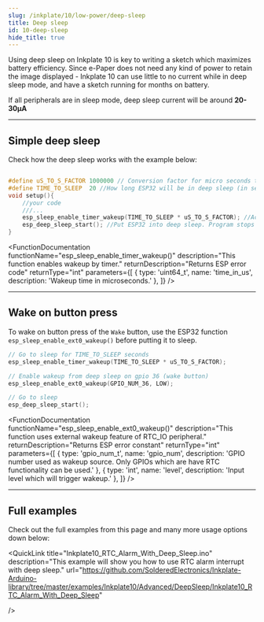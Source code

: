 ```yaml
---
slug: /inkplate/10/low-power/deep-sleep
title: Deep sleep
id: 10-deep-sleep
hide_title: true
---
```


<SectionTitle title="Deep sleep" backgroundImage="/img/deepsleep.jpg" />

Using deep sleep on Inkplate 10 is key to writing a sketch which maximizes battery efficiency. Since e-Paper does not need any kind of power to retain the image displayed - Inkplate 10 can use little to no current while in deep sleep mode, and have a sketch running for months on battery.

<InfoBox>If all peripherals are in sleep mode, deep sleep current will be around **20-30µA**</InfoBox>

---

## Simple deep sleep
Check how the deep sleep works with the example below:

```cpp

#define uS_TO_S_FACTOR 1000000 // Conversion factor for micro seconds to seconds
#define TIME_TO_SLEEP  20 //How long ESP32 will be in deep sleep (in seconds)
void setup(){
    //your code
    ///...
    esp_sleep_enable_timer_wakeup(TIME_TO_SLEEP * uS_TO_S_FACTOR); //Activate wake-up timer -- wake up after 20s here
    esp_deep_sleep_start(); //Put ESP32 into deep sleep. Program stops here.
}
```

<FunctionDocumentation
  functionName="esp_sleep_enable_timer_wakeup()"
  description="This function enables wakeup by timer."
  returnDescription="Returns ESP error code"
  returnType="int"
  parameters={[
    { type: 'uint64_t', name: 'time_in_us', description: 'Wakeup time in microseconds.' },
  ]}
/>

<FunctionDocumentation
  functionName="esp_deep_sleep_start()"
  description="This function enters deep sleep wit the configured wakeup options."
  returnType="None"
/>

---

## Wake on button press

To wake on button press of the `Wake` button, use the ESP32 function `esp_sleep_enable_ext0_wakeup()` before putting it to sleep.

```cpp
// Go to sleep for TIME_TO_SLEEP seconds
esp_sleep_enable_timer_wakeup(TIME_TO_SLEEP * uS_TO_S_FACTOR);

// Enable wakeup from deep sleep on gpio 36 (wake button)
esp_sleep_enable_ext0_wakeup(GPIO_NUM_36, LOW);

// Go to sleep
esp_deep_sleep_start();

```

<FunctionDocumentation
  functionName="esp_sleep_enable_ext0_wakeup()"
  description="This function uses external wakeup feature of RTC_IO peripheral."
  returnDescription="Returns ESP error constant"
  returnType="int"
  parameters={[
    { type: 'gpio_num_t', name: 'gpio_num', description: 'GPIO number used as wakeup source. Only GPIOs which are have RTC functionality can be used.' },
    { type: 'int', name: 'level', description: 'Input level which will trigger wakeup.' },
  ]}
/>

---

## Full examples
Check out the full examples from this page and many more usage options down below:

<QuickLink 
  title="Inkplate10_Simple_Deep_Sleep.ino" 
  description="This example will show you how you can use low power functionality of Inkplate board."
  url="https://github.com/SolderedElectronics/Inkplate-Arduino-library/tree/master/examples/Inkplate10/Advanced/DeepSleep/Inkplate10_Simple_Deep_Sleep" 
/>

<QuickLink 
  title="Inkplate10_Wake_Up_Button.ino" 
  description="Full example on how to implement WAKE UP button with deepsleep on Inkplate 10"
  url="https://github.com/SolderedElectronics/Inkplate-Arduino-library/blob/master/examples/Inkplate10/Advanced/DeepSleep/Inkplate10_Wake_Up_Button/Inkplate10_Wake_Up_Button.ino" 
/>

<QuickLink 
  title="Inkplate10_RTC_Alarm_With_Deep_Sleep.ino" 
  description="This example will show you how to use RTC alarm interrupt with deep sleep."
  url="https://github.com/SolderedElectronics/Inkplate-Arduino-library/tree/master/examples/Inkplate10/Advanced/DeepSleep/Inkplate10_RTC_Alarm_With_Deep_Sleep" 
  
/>